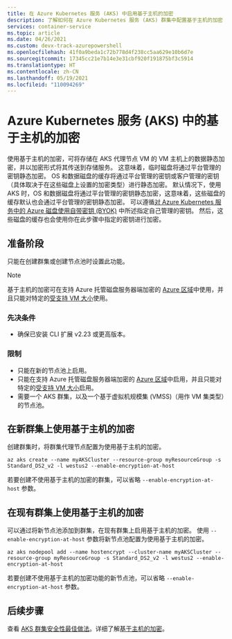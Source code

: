 ```yaml
---
title: 在 Azure Kubernetes 服务 (AKS) 中启用基于主机的加密
description: 了解如何在 Azure Kubernetes 服务 (AKS) 群集中配置基于主机的加密
services: container-service
ms.topic: article
ms.date: 04/26/2021
ms.custom: devx-track-azurepowershell
ms.openlocfilehash: 41f0a9beda1c72b778d4f238cc5aa629e10b6d7e
ms.sourcegitcommit: 17345cc21e7b14e3e31cbf920f191875bf3c5914
ms.translationtype: HT
ms.contentlocale: zh-CN
ms.lasthandoff: 05/19/2021
ms.locfileid: "110094269"
---
```

# <a name="host-based-encryption-on-azure-kubernetes-service-aks"></a>Azure Kubernetes 服务 (AKS) 中的基于主机的加密

使用基于主机的加密，可将存储在 AKS 代理节点 VM 的 VM 主机上的数据静态加密，并以加密形式将其传送到存储服务。 这意味着，临时磁盘将通过平台管理的密钥静态加密。 OS 和数据磁盘的缓存将通过平台管理的密钥或客户管理的密钥（具体取决于在这些磁盘上设置的加密类型）进行静态加密。 默认情况下，使用 AKS 时，OS 和数据磁盘将通过平台管理的密钥静态加密，这意味着，这些磁盘的缓存默认也会通过平台管理的密钥静态加密。  可以遵循[对 Azure Kubernetes 服务中的 Azure 磁盘使用自带密钥 (BYOK)](azure-disk-customer-managed-keys.md) 中所述指定自己管理的密钥。 然后，这些磁盘的缓存也会使用你在此步骤中指定的密钥进行加密。


## <a name="before-you-begin"></a>准备阶段

只能在创建群集或创建节点池时设置此功能。

> [!NOTE]
> 基于主机的加密可在支持 Azure 托管磁盘服务器端加密的 [Azure 区域][supported-regions]中使用，并且只能对特定的[受支持 VM 大小][supported-sizes]使用。

### <a name="prerequisites"></a>先决条件


- 确保已安装 CLI 扩展 v2.23 或更高版本。


### <a name="limitations"></a>限制

- 只能在新的节点池上启用。
- 只能在支持 Azure 托管磁盘服务器端加密的 [Azure 区域][supported-regions]中启用，并且只能对特定的[受支持 VM 大小][supported-sizes]启用。
- 需要一个 AKS 群集，以及一个基于虚拟机规模集 (VMSS)（用作 VM 集类型）的节点池。

## <a name="use-host-based-encryption-on-new-clusters"></a>在新群集上使用基于主机的加密

创建群集时，将群集代理节点配置为使用基于主机的加密。 

```azurecli-interactive
az aks create --name myAKSCluster --resource-group myResourceGroup -s Standard_DS2_v2 -l westus2 --enable-encryption-at-host
```

若要创建不使用基于主机的加密的群集，可以省略 `--enable-encryption-at-host` 参数。

## <a name="use-host-based-encryption-on-existing-clusters"></a>在现有群集上使用基于主机的加密

可以通过将新节点池添加到群集，在现有群集上启用基于主机的加密。 使用 `--enable-encryption-at-host` 参数将新节点池配置为使用基于主机的加密。

```azurecli
az aks nodepool add --name hostencrypt --cluster-name myAKSCluster --resource-group myResourceGroup -s Standard_DS2_v2 -l westus2 --enable-encryption-at-host
```

若要创建不使用基于主机的加密功能的新节点池，可以省略 `--enable-encryption-at-host` 参数。

## <a name="next-steps"></a>后续步骤

查看 [AKS 群集安全性最佳做法][best-practices-security]。详细了解[基于主机的加密](../virtual-machines/disk-encryption.md#encryption-at-host---end-to-end-encryption-for-your-vm-data)。


<!-- LINKS - external -->

<!-- LINKS - internal -->
[az-extension-add]: /cli/azure/extension#az_extension_add
[az-extension-update]: /cli/azure/extension#az_extension_update
[best-practices-security]: ./operator-best-practices-cluster-security.md
[supported-regions]: ../virtual-machines/disk-encryption.md#supported-regions
[supported-sizes]: ../virtual-machines/disk-encryption.md#supported-vm-sizes
[azure-cli-install]: /cli/azure/install-azure-cli
[az-feature-register]: /cli/azure/feature#az_feature_register
[az-feature-list]: /cli/azure/feature#az_feature_list
[az-provider-register]: /cli/azure/provider#az_provider_register
